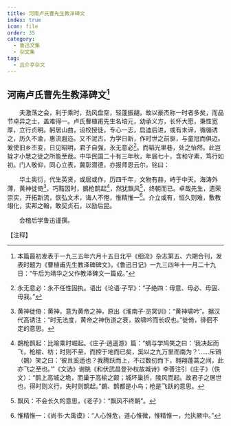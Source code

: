 ```yaml
---
title: 河南卢氏曹先生教泽碑文
index: true
icon: file
order: 35
category:
  - 鲁迅文集
  - 杂文集
tag:  
  - 且介亭杂文
---
```


## 河南卢氏曹先生教泽碑文[^①]

　　夫激荡之会，利于乘时，劲风盘空，轻蓬振翮，故以豪杰称一时者多矣，而品节卓异之士，盖难得一。卢氏曹植甫先生名培元，幼承义方，长怀大愿，秉性宽厚，立行贞明。躬居山曲，设校授徒，专心一志，启迪后进，或有未谛，循循诱之，历久不渝，惠流遐迩。又不泥古，为学日新，作时世之前驱，与童冠而俱迈。爰使旧乡丕变，日见昭明，君子自强，永无意必[^②]。而韬光里巷，处之怡然。此岂辁才小慧之徒之所能至哉。中华民国二十有三年秋，年届七十，含和守素，笃行如初。门人敬仰，同心立表，冀彰潜德，亦报师恩云尔。铭曰：

　　华土奥衍，代生英贤，或居或作，历四千年，文物有赫，峙于中天。海涛外薄，黄神徙倚[^③]，巧黠因时，鷃枪鹊起[^④]，然犹飘风[^⑤]，终朝而已。卓哉先生，遗荣崇实，开拓新流，恢弘文术，诲人不倦，惟精惟一[^⑥]。介立或有，恒久则难，敷教翊化，实邦之翰，敢契贞石，以励后昆。

　　会稽后学鲁迅谨撰。

【注释】

[^①]:本篇最初发表于一九三五年六月十五日北平《细流》杂志第五、六期合刊，发表时题为《曹植甫先生教泽碑碑文》。《鲁迅日记》一九三四年十一月二十九日：“午后为靖华之父作教泽碑文一篇成。”

[^②]:永无意必：永不任性固执。语出《论语·子罕》：“子绝四：毋意、毋必、毋固、毋我。”

[^③]:黄神徙倚：黄神，意为黄帝之神，原出《淮南子·览冥训》：“黄神啸吟”。据汉代高诱注：“时无法度，黄帝之神伤道之衰，故啸吟而长叹也。”徙倚，徘徊不定的意思。

[^④]:鷃枪鹊起：比喻乘时崛起。《庄子·逍遥游》篇：“蜩与学鸠笑之曰：‘我决起而飞，枪榆、枋；时则不至，而控于地而已矣，奚以之九万里而南为？’……斥鴳（鷃）笑之曰：‘彼且奚适也？我腾跃而上，不过数仞而下，翱翔蓬蒿之间，此亦飞之至也。’”《文选》谢朓《和伏武昌登孙权故城诗》李善注引《庄子》（佚文）：“鹊上高城之垝，而巢于高榆之颠；城坏巢折，陵风而起。故君子之居世也，得时则义行，失时则鹊起。”鷃、鹊都是小鸟；枪是飞跃的意思。

[^⑤]:飘风：不会长久的意思，《老子》：“飘风不终朝”。

[^⑥]:惟精惟一：《尚书·大禹谟》：“人心惟危，道心惟微，惟精惟一，允执厥中。”

